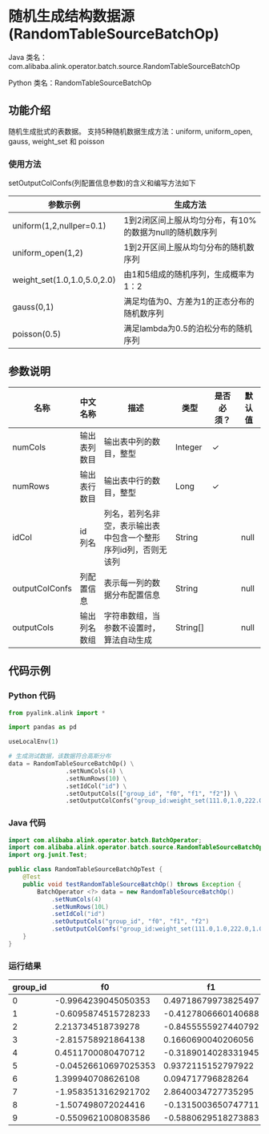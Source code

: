 # 随机生成结构数据源 (RandomTableSourceBatchOp)
Java 类名：com.alibaba.alink.operator.batch.source.RandomTableSourceBatchOp

Python 类名：RandomTableSourceBatchOp


## 功能介绍
随机生成批式的表数据。
支持5种随机数据生成方法：uniform, uniform_open, gauss, weight_set 和 poisson

### 使用方法
setOutputColConfs(列配置信息参数)的含义和编写方法如下

| 参数示例 | 生成方法 |
| ---- | ---- | 
| uniform(1,2,nullper=0.1) | 1到2闭区间上服从均匀分布，有10%的数据为null的随机数序列 |
| uniform_open(1,2) | 1到2开区间上服从均匀分布的随机数序列 |
| weight_set(1.0,1.0,5.0,2.0) | 由1和5组成的随机序列，生成概率为1：2 |
| gauss(0,1) | 满足均值为0、方差为1的正态分布的随机数序列 |
| poisson(0.5) | 满足lambda为0.5的泊松分布的随机序列|

## 参数说明
| 名称 | 中文名称 | 描述 | 类型 | 是否必须？ | 默认值 |
| --- | --- | --- | --- | --- | --- |
| numCols | 输出表列数目 | 输出表中列的数目，整型 | Integer | ✓ |  |
| numRows | 输出表行数目 | 输出表中行的数目，整型 | Long | ✓ |  |
| idCol | id 列名 | 列名，若列名非空，表示输出表中包含一个整形序列id列，否则无该列 | String |  | null |
| outputColConfs | 列配置信息 | 表示每一列的数据分布配置信息 | String |  | null |
| outputCols | 输出列名数组 | 字符串数组，当参数不设置时，算法自动生成 | String[] |  | null |


## 代码示例
### Python 代码
```python
from pyalink.alink import *

import pandas as pd

useLocalEnv(1)

# 生成测试数据，该数据符合高斯分布
data = RandomTableSourceBatchOp() \
                .setNumCols(4) \
                .setNumRows(10) \
                .setIdCol("id") \
                .setOutputCols(["group_id", "f0", "f1", "f2"]) \
                .setOutputColConfs("group_id:weight_set(111.0,1.0,222.0,1.0);f0:gauss(0,2);f1:gauss(0,2);f2:gauss(0,2)")
```
### Java 代码
```java
import com.alibaba.alink.operator.batch.BatchOperator;
import com.alibaba.alink.operator.batch.source.RandomTableSourceBatchOp;
import org.junit.Test;

public class RandomTableSourceBatchOpTest {
	@Test
	public void testRandomTableSourceBatchOp() throws Exception {
		BatchOperator <?> data = new RandomTableSourceBatchOp()
			.setNumCols(4)
			.setNumRows(10L)
			.setIdCol("id")
			.setOutputCols("group_id", "f0", "f1", "f2")
			.setOutputColConfs("group_id:weight_set(111.0,1.0,222.0,1.0);f0:gauss(0,2);f1:gauss(0,2);f2:gauss(0,2)");
	}
}
```
### 运行结果
| group_id | f0 | f1 | f2 |
| --- | --- | --- | --- |
| 0 | -0.9964239045050353 | 0.49718679973825497 | 0.1792735119342329 |
| 1 | -0.6095874515728233 | -0.4127806660140688 | 3.0630804909945755 |
| 2 | 2.213734518739278 | -0.8455555927440792 | -1.600352103528522 |
| 3 | -2.815758921864138 | 0.1660690040206056 | 2.5530930456104337 |
| 4 | 0.4511700080470712 | -0.3189014028331945 | 1.074516449728338 |
| 5 | -0.04526610697025353 | 0.9372115152797922 | 0.8801699948291315 |
| 6 | 1.399940708626108 | 0.094717796828264 | 1.8070419026410982 |
| 7 | -1.9583513162921702 | 2.8640034727735295 | 0.8341853784130754 |
| 8 | -1.507498072024416 | -0.1315003650747711 | -3.695551497151364 |
| 9 | -0.5509621008083586 | -0.5880629518273883 | 1.5237202683647566 |


